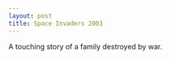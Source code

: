 ```yaml
--- 
layout: post
title: Space Invaders 2003
---
```


A touching story of a family destroyed by war.
<object height="355" width="425"><param name="movie" value="http://www.youtube.com/v/p--dHQIeagE&hl=en" /><param name="wmode" value="transparent" /><embed src="http://www.youtube.com/v/p--dHQIeagE&hl=en" wmode="transparent" type="application/x-shockwave-flash" height="355" width="425"></embed></object>
